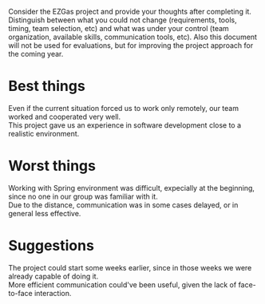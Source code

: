 Consider the EZGas project and provide your thoughts after completing it. 
Distinguish between what you could not change (requirements, tools, timing, team selection, etc) 
and what was under your control (team organization, available skills, communication tools, etc).
Also this document will not be used for evaluations, but for improving the project approach for the coming year.


# Best things
Even if the current situation forced us to work only remotely, our team worked and cooperated very well.  
This project gave us an experience in software development close to a realistic environment.  

# Worst things
Working with Spring environment was difficult, expecially at the beginning, since no one in our group was familiar with it.  
Due to the distance, communication was in some cases delayed, or in general less effective.

# Suggestions 
The project could start some weeks earlier, since in those weeks we were already capable of doing it.  
More efficient communication could've been useful, given the lack of face-to-face interaction.